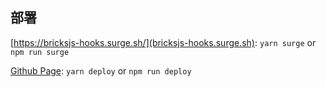 <!-- https://d.umijs.org/zh-CN -->
## 部署

[https://bricksjs-hooks.surge.sh/](bricksjs-hooks.surge.sh): `yarn surge` or `npm run surge`

[Github Page](https://bricksjs.github.io/hooks): `yarn deploy` or `npm run deploy`
